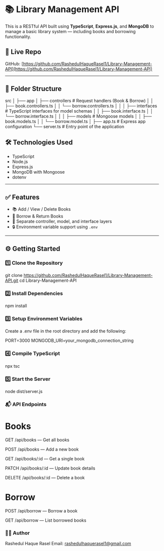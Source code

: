 
# 📚 Library Management API

This is a RESTful API built using **TypeScript**, **Express.js**, and **MongoDB** to manage a basic library system — including books and borrowing functionality.

## 🔗 Live Repo

GitHub: [https://github.com/RashedulHaqueRasel1/Library-Management-API](https://github.com/RashedulHaqueRasel1/Library-Management-API)

---

## 📁 Folder Structure

src
│
├── app
│ ├── controllers # Request handlers (Book & Borrow)
│ │ ├── book.controllers.ts
│ │ └── borrow.controllers.ts
│ │
│ ├── interfaces # TypeScript interfaces for model schemas
│ │ ├── book.interface.ts
│ │ └── borrow.interface.ts
│ │
│ ├── models # Mongoose models
│ │ ├── book.models.ts
│ │ └── borrow.model.ts
│
├── app.ts # Express app configuration
└── server.ts # Entry point of the application


## 🛠️ Technologies Used

- TypeScript
- Node.js
- Express.js
- MongoDB with Mongoose
- dotenv

---

## ✅ Features

- 📚 Add / View / Delete Books
- 🔄 Borrow & Return Books
- 🧾 Separate controller, model, and interface layers
- 🔒 Environment variable support using `.env`

---

## ⚙️ Getting Started

### 1️⃣ Clone the Repository


git clone https://github.com/RashedulHaqueRasel1/Library-Management-API.git
cd Library-Management-API

### 2️⃣ Install Dependencies
npm install

### 3️⃣ Setup Environment Variables

Create a .env file in the root directory and add the following:

PORT=3000
MONGODB_URI=your_mongodb_connection_string

### 4️⃣ Compile TypeScript
npx tsc

### 5️⃣ Start the Server
node dist/server.js

### 📬 API Endpoints
# Books
GET /api/books — Get all books

POST /api/books — Add a new book

GET /api/books/:id — Get a single book

PATCH /api/books/:id — Update book details

DELETE /api/books/:id — Delete a book

# Borrow
POST /api/borrow — Borrow a book

GET /api/borrow — List borrowed books


### 👨‍💻 Author
Rashedul Haque Rasel
Email: rashedulhaquerasel1@gmail.com